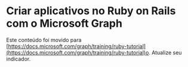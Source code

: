 # <a name="build-ruby-on-rails-apps-with-microsoft-graph"></a>Criar aplicativos no Ruby on Rails com o Microsoft Graph

Este conteúdo foi movido para [https://docs.microsoft.com/graph/training/ruby-tutorial](https://docs.microsoft.com/graph/training/ruby-tutorial)o. Atualize seu indicador.
